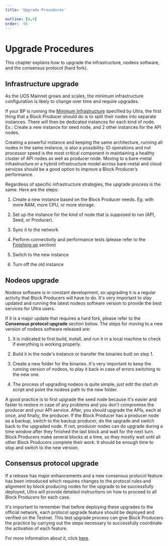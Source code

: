 ```yaml
---
title: 'Upgrade Procedures'

outline: [0,4]
order: -95
---
```


# Upgrade Procedures

This chapter explains how to upgrade the infrastructure, nodeos software, and the consensus protocol (hard fork).

## Infrastructure upgrade

As the UOS Mainnet grows and scales, the minimum infrastructure configuration is likely to change over time and require upgrades.

If your BP is running the [Minimum Infrastructure](../infrastructure/minimum-recommended-infrastructure.md) specified by Ultra, the first thing that a Block Producer should do is to split their nodes into separate instances. There will then be dedicated instances for each kind of node. Ex.: Create a new instance for seed node, and 2 other instances for the API nodes.

Creating a powerful instance and keeping the same architecture, running all nodes in the same instance, is also a possibility. IO operations and not processor speed is the most critical component in maintaining a healthy cluster of API nodes as well as producer node. Moving to a bare-metal infrastructure or a hybrid infrastructure model across bare-metal and cloud services should be a good option to improve a Block Producer’s performance.

Regardless of specific infrastructure strategies, the upgrade process is the same. Here are the steps:

1.  Create a new instance based on the Block Producer needs. Eg: with more RAM, more CPU, or more storage.
    
2.  Set up the instance for the kind of node that is supposed to run (API, Seed, or Producer).
    
3.  Sync it to the network
    
4.  Perform connectivity and performance tests (please refer to the [Finishing up](../launch-procedures/finishing-up.md) section)
    
5.  Switch to the new instance
    
6.  Turn off the old instance
    

## Nodeos upgrade

Nodeos software is in constant development, so upgrading it is a regular activity that Block Producers will have to do. It's very important to stay updated and running the latest nodeos software version to provide the best services for Ultra users.

If it is a major update that requires a hard fork, please refer to the **Consensus protocol upgrade** section below. The steps for moving to a new version of nodeos software released are: 

1.  It is indicated to first build, install, and run it in a local machine to check if everything is working properly. 
    
2.  Build it in the node's instance or transfer the binaries built on step 1.
    
3.  Create a new folder for the binaries. It's very important to keep the running version of nodeos, to play it back in case of errors switching to the new one.
    
4.  The process of upgrading nodeos is quite simple, just edit the start.sh script and point the nodeos path to the new folder.
    

A good practice is to first upgrade the seed node because it's easier and faster to restore in case of any problems and you don't compromise the producer and your API service. After, you should upgrade the APIs, each at once, and finally, the producer. If the Block Producer has a producer node as a backup, switch to the backup producer, do the upgrade and switch back to the upgraded node. If not, producer nodes can do upgrade during a time window after they finished the last block and wait for the next turn. Block Producers make several blocks at a time, so they mostly wait until all other Block Producers complete their work. It should be enough time to stop and switch to the new version.

## Consensus protocol upgrade

If a release has major enhancements and a new consensus protocol feature has been introduced which requires changes to the protocol rules and alignment by block producing nodes for the upgrade to be successfully deployed, Ultra will provide detailed instructions on how to proceed to all Block Producers for each case. 

It's important to remember that before deploying these upgrades to the official network, each protocol upgrade feature should be deployed and verified on the Testnet. This test upgrade process can give Block Producers the practice by carrying out the steps necessary to successfully coordinate the activation of each feature.

For more information about it, click [here](https://developers.eos.io/eosio-nodeos/docs/consensus-protocol-upgrade-process).